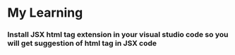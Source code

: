 # My Learning

### Install JSX html tag extension in your visual studio code so you will get suggestion of html tag in JSX code